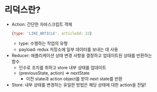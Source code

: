 # 리덕스란?

- Action: 간단한 자바스크립트 객체
  ```javascript
  {type: 'LIKE_ARTICLE'. articleId: 22}
  ```
  - type: 수행하는 작업의 유형
  - payload: redux 저장소에 일부 데이터를 보내는 데 사용
- Reducer: 애플리케이션 상태 변경 사항을 결정하고 업데이트된 상태를 반환하는 함수
  - 인수로 조치를 취하고 store 내부 상태를 업데이트
  - (previousState, action) => nextState
    - 이전 state과 action object를 받아 next state를 반환
- Store: 내부 상태를 변경하는 유일한 방법은 해당 상태에 대한 action을 전달!

